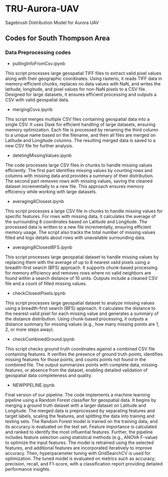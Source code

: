 # TRU-Aurora-UAV
Sagebrush Distribution Model for Aurora UAV

## Codes for South Thompson Area

### Data Preprocessing codes

- pullingInfoFromCsv.ipynb

This script processes large geospatial TIFF files to extract valid pixel values along with their geographic coordinates. Using rasterio, it reads TIFF data in memory-efficient chunks, replaces no data values with NaN, and writes the latitude, longitude, and pixel values for non-NaN pixels to a CSV file. Designed for large datasets, it ensures efficient processing and outputs a CSV with valid geospatial data.

- mergingCsvs.ipynb

This script merges multiple CSV files containing geospatial data into a single CSV. It uses Dask for efficient handling of large datasets, ensuring memory optimization. Each file is processed by renaming the third column to a unique name based on the filename, and then all files are merged on Latitude and Longitude columns. The resulting merged data is saved to a new CSV file for further analysis.

- deletingMissingValues.ipynb

The code processes large CSV files in chunks to handle missing values efficiently. The first part identifies missing values by counting rows and columns with missing data and provides a summary of their distribution. The second part removes rows with missing values, saving the cleaned dataset incrementally to a new file. This approach ensures memory efficiency while working with large datasets.

- averaging8Closest.ipynb

This script processes a large CSV file in chunks to handle missing values for specific features. For rows with missing data, it calculates the average of the surrounding 8 coordinates based on Latitude and Longitude. The processed data is written to a new file incrementally, ensuring efficient memory usage. The script also tracks the total number of missing values filled and logs details about rows with unavailable surrounding data.

- averaging8ClosestBFS.ipynb

This script processes large geospatial dataset to handle missing values by replacing them with the average of up to 8 nearest valid pixels using a breadth-first search (BFS) approach. It supports chunk-based processing for memory efficiency and removes rows where no valid neighbors are found within a search distance of 10 units. Outputs include a cleaned CSV file and a count of filled missing values.

- checkClosestPixels.ipynb 

This script processes large geospatial dataset to analyze missing values using a breadth-first search (BFS) approach. It calculates the distance to the nearest valid pixel for each missing value and generates a summary of the distance distribution. Using chunk-based processing, it outputs a distance summary for missing values (e.g., how many missing points are 1, 2, or more steps away).

- checkCombinedGround.ipynb

This script checks ground truth coordinates against a combined CSV file containing features. It verifies the presence of ground truth points, identifies missing features for those points, and counts points not found in the combined file. The output summarizes points with complete data, missing features, or absence from the dataset, enabling detailed validation of geospatial data completeness and quality.

- NEWPIPELINE.ipynb

Final version of our pipeline. The code implements a machine learning pipeline using a Random Forest classifier for geospatial data. It begins by merging a ground truth dataset with a larger dataset on Latitude and Longitude. The merged data is preprocessed by separating features and target labels, scaling the features, and splitting the data into training and testing sets. The Random Forest model is trained on the training data, and its accuracy is evaluated on the test set. Feature importance is calculated and ranked to identify the most influential features. Further, the pipeline includes feature selection using statistical methods (e.g., ANOVA F-value) to optimize the input features. The model is retrained using the selected features, and additional features are incorporated iteratively to improve accuracy. Then, hyperparameter tuning with GridSearchCV is used for optimization. The tuned model is evaluated on metrics such as accuracy, precision, recall, and F1-score, with a classification report providing detailed performance insights.

